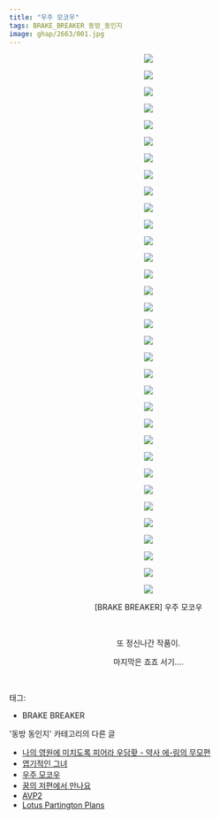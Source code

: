 ```yaml
---
title: "우주 모코우"
tags: BRAKE_BREAKER 동방_동인지
image: ghap/2663/001.jpg
---
```

<div class="article">
<p style="text-align: center; clear: none; float: none;"><img src="{{ site.nasurl }}/ghap/2663/001.jpg"/></p>
<p style="text-align: center; clear: none; float: none;"><img src="{{ site.nasurl }}/ghap/2663/002.jpg"/></p>
<p style="text-align: center; clear: none; float: none;"><img src="{{ site.nasurl }}/ghap/2663/003.jpg"/></p>
<p style="text-align: center; clear: none; float: none;"><img src="{{ site.nasurl }}/ghap/2663/004.jpg"/></p>
<p style="text-align: center; clear: none; float: none;"><img src="{{ site.nasurl }}/ghap/2663/005.jpg"/></p>
<p style="text-align: center; clear: none; float: none;"><img src="{{ site.nasurl }}/ghap/2663/006.jpg"/></p>
<p style="text-align: center; clear: none; float: none;"><img src="{{ site.nasurl }}/ghap/2663/007.jpg"/></p>
<p style="text-align: center; clear: none; float: none;"><img src="{{ site.nasurl }}/ghap/2663/008.jpg"/></p>
<p style="text-align: center; clear: none; float: none;"><img src="{{ site.nasurl }}/ghap/2663/009.jpg"/></p>
<p style="text-align: center; clear: none; float: none;"><img src="{{ site.nasurl }}/ghap/2663/010.jpg"/></p>
<p style="text-align: center; clear: none; float: none;"><img src="{{ site.nasurl }}/ghap/2663/011.jpg"/></p>
<p style="text-align: center; clear: none; float: none;"><img src="{{ site.nasurl }}/ghap/2663/012.jpg"/></p>
<p style="text-align: center; clear: none; float: none;"><img src="{{ site.nasurl }}/ghap/2663/013.jpg"/></p>
<p style="text-align: center; clear: none; float: none;"><img src="{{ site.nasurl }}/ghap/2663/014.jpg"/></p>
<p style="text-align: center; clear: none; float: none;"><img src="{{ site.nasurl }}/ghap/2663/015.jpg"/></p>
<p style="text-align: center; clear: none; float: none;"><img src="{{ site.nasurl }}/ghap/2663/016.jpg"/></p>
<p style="text-align: center; clear: none; float: none;"><img src="{{ site.nasurl }}/ghap/2663/017.jpg"/></p>
<p style="text-align: center; clear: none; float: none;"><img src="{{ site.nasurl }}/ghap/2663/018.jpg"/></p>
<p style="text-align: center; clear: none; float: none;"><img src="{{ site.nasurl }}/ghap/2663/019.jpg"/></p>
<p style="text-align: center; clear: none; float: none;"><img src="{{ site.nasurl }}/ghap/2663/020.jpg"/></p>
<p style="text-align: center; clear: none; float: none;"><img src="{{ site.nasurl }}/ghap/2663/021.jpg"/></p>
<p style="text-align: center; clear: none; float: none;"><img src="{{ site.nasurl }}/ghap/2663/022.jpg"/></p>
<p style="text-align: center; clear: none; float: none;"><img src="{{ site.nasurl }}/ghap/2663/023.jpg"/></p>
<p style="text-align: center; clear: none; float: none;"><img src="{{ site.nasurl }}/ghap/2663/024.jpg"/></p>
<p style="text-align: center; clear: none; float: none;"><img src="{{ site.nasurl }}/ghap/2663/025.jpg"/></p>
<p style="text-align: center; clear: none; float: none;"><img src="{{ site.nasurl }}/ghap/2663/026.jpg"/></p>
<p style="text-align: center; clear: none; float: none;"><img src="{{ site.nasurl }}/ghap/2663/027.jpg"/></p>
<p style="text-align: center; clear: none; float: none;"><img src="{{ site.nasurl }}/ghap/2663/028.jpg"/></p>
<p style="text-align: center; clear: none; float: none;"><img src="{{ site.nasurl }}/ghap/2663/029.jpg"/></p>
<p style="text-align: center; clear: none; float: none;"><img src="{{ site.nasurl }}/ghap/2663/030.jpg"/></p>
<p style="text-align: center; clear: none; float: none;"><img src="{{ site.nasurl }}/ghap/2663/031.jpg"/></p>
<p style="text-align: center; clear: none; float: none;"><img src="{{ site.nasurl }}/ghap/2663/032.jpg"/></p>
<p style="text-align: center; clear: none; float: none;"><img src="{{ site.nasurl }}/ghap/2663/033.jpg"/></p>
<p style="text-align: center; clear: none; float: none;">[BRAKE BREAKER] 우주 모코우</p>
<p style="text-align: center; clear: none; float: none;"><br/></p>
<p style="text-align: center; clear: none; float: none;">또 정신나간 작품이.</p>
<p style="text-align: center; clear: none; float: none;">마지막은 죠죠 서기....</p>
<p><br/></p>
</div><div class="tagTrail">
<p>태그: </p>
<ul>
<li>BRAKE BREAKER</li>
</ul>
</div><div class="another">
<p>'동방 동인지' 카테고리의 다른 글</p>
<ul>
<li><a href="/2016-10-22-ghap_2665">나의 영원에 미치도록 피어라 우담홧 - 약사 에-링의 무모편</a></li>
<li><a href="/2016-10-22-ghap_2664">엽기적인 그녀</a></li>
<li><a href="/2016-10-22-ghap_2663">우주 모코우</a></li>
<li><a href="/2016-10-22-ghap_2662">꿈의 저편에서 만나요</a></li>
<li><a href="/2016-10-22-ghap_2661">AVP2</a></li>
<li><a href="/2016-10-22-ghap_2660">Lotus Partington Plans</a></li>
</ul>
</div><div class="cb_module cb_fluid">
<div class="cb_wrt cb_profile">
</div><!-- commentList close -->
</div>